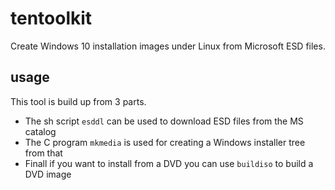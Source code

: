# tentoolkit
Create Windows 10 installation images under Linux from Microsoft ESD files.

## usage
This tool is build up from 3 parts.
- The sh script `esddl` can be used to download ESD files from the MS catalog
- The C program `mkmedia` is used for creating a Windows installer tree from that
- Finall if you want to install from a DVD you can use `buildiso` to build a DVD image
